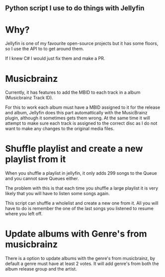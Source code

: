 ## Python script I use to do things with Jellyfin

# Why?

Jellyfin is one of my favourite open-source projects but it has some floors, so I use the API to to get around them.

If I knew C# I would just fix them and make a PR.

# Musicbrainz

Currently, it has features to add the MBID to each track in a album (Musicbrainz Track ID).

For this to work each album must have a MBID assigned to it for the release and album, Jellyfin does this part automattically with the MusicBrainz plugin, although it sometimes gets them wrong.
At the same time it will attempt to make sure each track is assigned to the correct disc as I do not want to make any changes to the original media files.

# Shuffle playlist and create a new playlist from it

When you shuffle a playlist in jellyfin, it only adds 299 songs to the Queue and you cannot save Queues either.

The problem with this is that each time you shuffle a large playlist it is very likely that you will have to listen some songs again.

This script can shuffle a wholelist and create a new one from it. 
All you will have to do is remember the one of the last songs you listened to resume where you left off.

# Update albums with Genre's from musicbrainz

There is a option to update albums with the genre's from musicbrainz, by default a genre must have at least 2 votes. It will add genre's from both the album release group and the artist.